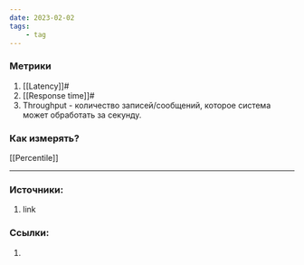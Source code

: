 ```yaml
---
date: 2023-02-02
tags:
    - tag
---
```


### Метрики
1. [[Latency]]#
1. [[Response time]]#
1. Throughput - количество записей/сообщений, которое система может обработать за секунду.

### Как измерять?

[[Percentile]]


---

### Источники:
1. link

### Ссылки:
1. 
